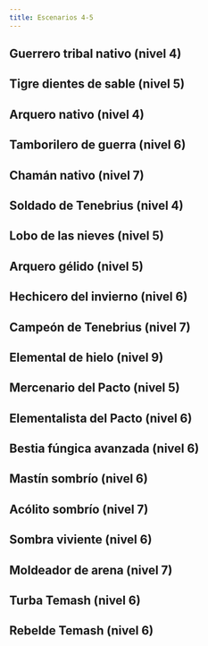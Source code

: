 ```yaml
---
title: Escenarios 4-5
---
```


## Guerrero tribal nativo (nivel 4)

## Tigre dientes de sable (nivel 5)

## Arquero nativo (nivel 4)

## Tamborilero de guerra (nivel 6)

## Chamán nativo (nivel 7)

## Soldado de Tenebrius (nivel 4)

## Lobo de las nieves (nivel 5)

## Arquero gélido (nivel 5)

## Hechicero del invierno (nivel 6)

## Campeón de Tenebrius (nivel 7)

## Elemental de hielo (nivel 9)

## Mercenario del Pacto (nivel 5)

## Elementalista del Pacto (nivel 6)

## Bestia fúngica avanzada (nivel 6)

## Mastín sombrío (nivel 6)

## Acólito sombrío (nivel 7)

## Sombra viviente (nivel 6)

## Moldeador de arena (nivel 7)

## Turba Temash (nivel 6)

## Rebelde Temash (nivel 6)
